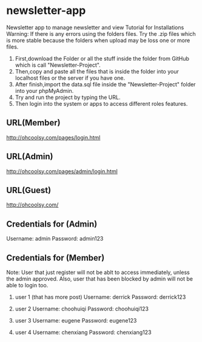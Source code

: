 # newsletter-app
Newsletter app to manage newsletter and view
Tutorial for Installations
Warning: If there is any errors using the folders files. Try the .zip files which is more stable because the folders when upload may be loss one or more files.
1. First,download the Folder or all the stuff inside the folder from GitHub which is call "Newsletter-Project".
2. Then,copy and paste all the files that is inside the folder into your localhost files or the server if you have one.
3. After finish,import the data.sql file inside the "Newsletter-Project" folder into your phpMyAdmin.
4. Try and run the project by typing the URL.
5. Then login into the system or apps to access different roles features.

URL(Member)
-------------------------------------------
http://ohcoolsy.com/pages/login.html

URL(Admin)
-------------------------------------------
http://ohcoolsy.com/pages/admin/login.html

URL(Guest)
-------------------------------------------
http://ohcoolsy.com/

Credentials for (Admin)
-------------------------------------------
Username: admin
Password: admin123

Credentials for (Member)
-------------------------------------------
Note: User that just register will not be ablt to access immediately, unless the admin approved. Also, user that has been blocked by admin will not be able to login too.

1. user 1 (that has more post)
Username: derrick
Password: derrick123

2. user 2
Username: choohuiqi
Password: choohuiqi123

3. user 3
Username: eugene
Password: eugene123

4. user 4
Username: chenxiang
Password: chenxiang123
